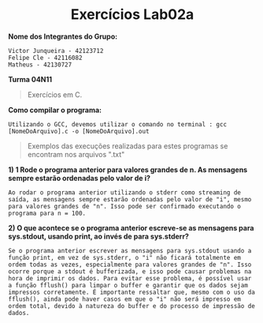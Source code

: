<h1 align="center"> Exercícios Lab02a</h1>

**Nome dos Integrantes do Grupo:**
```
Victor Junqueira - 42123712
Felipe Cle - 42116082
Matheus - 42130727

```
**Turma 04N11**

> Exercícios em C.


**Como compilar o programa:**

```
Utilizando o GCC, devemos utilizar o comando no terminal : gcc [NomeDoArquivo].c -o [NomeDoArquivo].out

```

>Exemplos das execuções realizadas para estes programas se encontram nos arquivos ".txt"

**1) 1 Rode o programa anterior para valores grandes de n. As mensagens sempre estarão ordenadas pelo valor de i?**

```
Ao rodar o programa anterior utilizando o stderr como streaming de saída, as mensagens sempre estarão ordenadas pelo valor de "i", mesmo para valores grandes de "n". Isso pode ser confirmado executando o programa para n = 100.

```
**2) O que acontece se o programa anterior escreve-se as mensagens
para sys.stdout, usando print, ao invés de para sys.stderr?**

```
Se o programa anterior escrever as mensagens para sys.stdout usando a função print, em vez de sys.stderr, o "i" não ficará totalmente em ordem todas as vezes, especialmente para valores grandes de "n". Isso ocorre porque a stdout é bufferizada, e isso pode causar problemas na hora de imprimir os dados. Para evitar esse problema, é possível usar a função fflush() para limpar o buffer e garantir que os dados sejam impressos corretamente. É importante ressaltar que, mesmo com o uso da fflush(), ainda pode haver casos em que o "i" não será impresso em ordem total, devido à natureza do buffer e do processo de impressão de dados.

